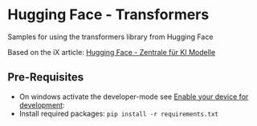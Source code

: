# Hugging Face - Transformers

Samples for using the transformers library from Hugging Face

Based on the iX article: [Hugging Face - Zentrale für KI Modelle](https://www.heise.de/select/ix/2023/13/2302013542051756278)

## Pre-Requisites

* On windows activate the developer-mode see [Enable your device for development](https://learn.microsoft.com/en-us/windows/apps/get-started/enable-your-device-for-development):
* Install required packages: ```pip install -r requirements.txt```